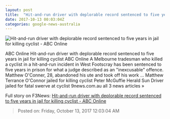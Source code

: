 ```yaml
---
layout: post
title:  "Hit-and-run driver with deplorable record sentenced to five years in jail for killing cyclist - ABC Online"
date: 2017-10-13 00:03:04Z
categories: google-news-australia
---
```


![Hit-and-run driver with deplorable record sentenced to five years in jail for killing cyclist - ABC Online](http://www.abc.net.au/news/image/9046490-1x1-700x700.jpg)

ABC Online Hit-and-run driver with deplorable record sentenced to five years in jail for killing cyclist ABC Online A Melbourne tradesman who killed a cyclist in a hit-and-run incident in West Footscray has been sentenced to five years in prison for what a judge described as an "inexcusable" offence. Matthew O'Conner, 28, abandoned his ute and took off his work ... Matthew Terrance O'Connor jailed for killing cyclist Peter McGuffie Herald Sun Driver jailed for fatal swerve at cyclist 9news.com.au all 3 news articles »


Full story on F3News: [Hit-and-run driver with deplorable record sentenced to five years in jail for killing cyclist - ABC Online](http://www.f3nws.com/n/RsMj2C)

> Posted on: Friday, October 13, 2017 12:03:04 AM
